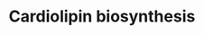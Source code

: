 ---
annotations:
- id: PW:0001345
  parent: classic metabolic pathway
  type: Pathway Ontology
  value: cardiolipin biosynthetic pathway
authors:
- Pjaiswal
- Christine Chichester
- MaintBot
- Egonw
- Eweitz
- Larsgw
description: Cardiolipin is one of the important phospholipid present in the inner
  membrane of mitochondria and plays an important role in ATP synthesis mediated by
  oxidative phosphorylation. Pathway is mirrored from the RiceCyc pathway database
  provided by the Gramene project (www.gramene.org). gene assignments are based on
  the sequence homology.
last-edited: 2023-02-01
organisms:
- Oryza sativa
redirect_from:
- /index.php/Pathway:WP2208
- /instance/WP2208
- /instance/WP2208_r125283
revision: r125283
schema-jsonld:
- '@context': https://schema.org/
  '@id': https://wikipathways.github.io/pathways/WP2208.html
  '@type': Dataset
  creator:
    '@type': Organization
    name: WikiPathways
  description: Cardiolipin is one of the important phospholipid present in the inner
    membrane of mitochondria and plays an important role in ATP synthesis mediated
    by oxidative phosphorylation. Pathway is mirrored from the RiceCyc pathway database
    provided by the Gramene project (www.gramene.org). gene assignments are based
    on the sequence homology.
  keywords:
  - 1,2-diacylglycerol-3-phosphate
  - CDP-diacylglycerol
  - CMP
  - CTP
  - Cardiolipin
  - Diphosphate
  - EC:2.7.7.41
  - EC:2.7.8.5
  - EC:3.1.3.27
  - H2O
  - L-1-phosphatidyl-glycerol
  - L-1-phosphatidylglycerol-phosphate
  - LOC_OS04G57500
  - LOC_Os01g57930
  - LOC_Os01g58390
  - LOC_Os02g05400
  - LOC_Os03g17520
  - LOC_Os04g57500
  - Phosphate
  - cardiolinin synthase
  - sn-glycerol-3-phosphate
  license: CC0
  name: Cardiolipin biosynthesis
seo: CreativeWork
title: Cardiolipin biosynthesis
wpid: WP2208
---